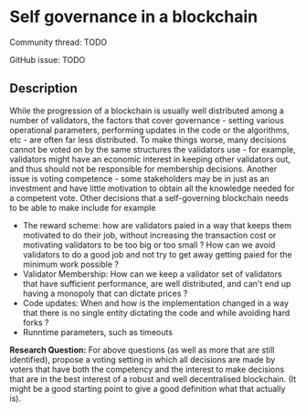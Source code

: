 # Self governance in a blockchain

Community thread: TODO

GitHub issue: TODO

## Description

While the progression of a blockchain is usually well distributed among a number of validators,
the factors that cover governance - setting various operational parameters, performing updates in the code or the algorithms, etc - are often far less distributed. To make things worse, many decisions cannot be voted on by the same structures the validators use - for example, validators might have an economic interest in keeping other validators out, and thus should not be responsible for membership decisions. Another issue is voting competence - some stakeholders may be in just as an investment and have little motivation to obtain all the knowledge needed for a competent vote. Other decisions that a self-governing blockchain needs to be able to make include for example

- The reward scheme: how are validators paied in a way that keeps them motivated to do their job,
without increasing the transaction cost or motivating validators to be too big or too small ?
How can we avoid validators to do a good job and not try to get away getting paied for the minimum
work possible ?
- Validator Membership: How can we keep a validator set of validators that have sufficient performance,
are well distributed, and can't end up having a monopoly that can dictate prices ?
- Code updates: When and how is the implementation changed in a way that there is no single entity
dictating the code and while avoiding hard forks ?
- Runntime parameters, such as timeouts

**Research Question:** For above questions (as well as more that are still identified), propose a voting setting in which all decisions are made by voters that have both the competency and the interest to make decisions that are in the best interest of a robust and well decentralised blockchain. (It might be a good starting point to give a good definition what that actually is).